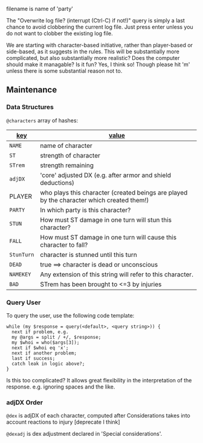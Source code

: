 filename is name of 'party'

The "Overwrite log file? (interrupt (Ctrl-C) if not!)" query is simply a last
chance to avoid clobbering the current log file.  Just press enter unless you
do not want to clobber the existing log file.

We are starting with character-based initiative, rather than player-based or
side-based, as it suggests in the rules.  This will be substantially more
complicated, but also substantially more realistic?
Does the computer should make it managable?  Is it fun?
Yes, I think so!  Though please hit 'm' unless there is some substantial reason not to.

## Maintenance

### Data Structures

`@characters` array of hashes:

<u>key</u> | <u>value</u>
----------- | -------------
`NAME` | name of character
`ST` | strength of character
`STrem` | strength remaining
`adjDX` | 'core' adjusted DX (e.g. after armor and shield deductions)
PLAYER | who plays this character (created beings are played by the character which created them!)
`PARTY` | In which party is this character?
`STUN` | How must ST damage in one turn will stun this character?
`FALL` | How must ST damage in one turn will cause this character to fall?
`StunTurn` | character is stunned until this turn
`DEAD` | true ==> character is dead or unconscious
`NAMEKEY` | Any extension of this string will refer to this character.
`BAD` | STrem has been brought to <=3 by injuries

### Query User

To query the user, use the following code template:

```
while (my $response = query(<default>, <query string>)) {
  next if problem, e.g.
  my @args = split / +/, $response;
  my $whoi = who($args[3]);
  next if $whoi eq 'x';
  next if another problem;
  last if success;
  catch leak in logic above?;
}
```

Is this too complicated?  It allows great flexibility in the interpretation of the response.  e.g. ignoring spaces and the like.

### adjDX Order

`@dex` is adjDX of each character, computed after Considerations
takes into account reactions to injury
[deprecate I think]

`@dexadj` is dex adjustment declared in 'Special considerations'.


